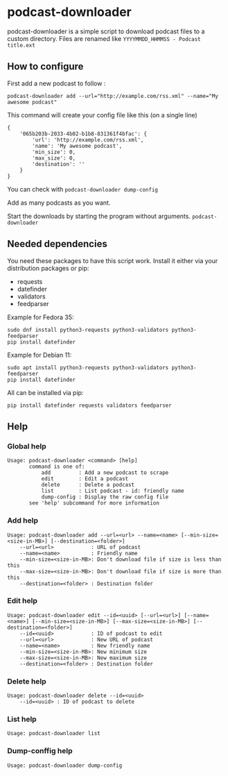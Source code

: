 # podcast-downloader

podcast-downloader is a simple script to download podcast files to a custom directory. Files are renamed like `YYYYMMDD_HHMMSS - Podcast title.ext`

## How to configure

First add a new podcast to follow :

    podcast-downloader add --url="http://example.com/rss.xml" --name="My awesome podcast"

This command will create your config file like this (on a single line)

    {
        '065b203b-2033-4b02-b1b8-831361f4bfac': {
            'url': 'http://example.com/rss.xml',
            'name': 'My awesome podcast',
            'min_size': 0,
            'max_size': 0,
            'destination': ''
        }
    }

You can check with `podcast-downloader dump-config`

Add as many podcasts as you want.

Start the downloads by starting the program without arguments. `podcast-downloader`

## Needed dependencies

You need these packages to have this script work. Install it either via your distribution packages or pip:

- requests
- datefinder
- validators
- feedparser

Example for Fedora 35:

    sudo dnf install python3-requests python3-validators python3-feedparser
    pip install datefinder

Example for Debian 11:

    sudo apt install python3-requests python3-validators python3-feedparser
    pip install datefinder

All can be installed via pip:

    pip install datefinder requests validators feedparser

## Help

### Global help

    Usage: podcast-downloader <command> [help]
           command is one of:
               add         : Add a new podcast to scrape
               edit        : Edit a podcast
               delete      : Delete a podcast
               list        : List podcast - id: friendly name
               dump-config : Display the raw config file
           see 'help' subcommand for more information

### Add help

    Usage: podcast-downloader add --url=<url> --name=<name> [--min-size=<size-in-MB>] [--destination=<folder>]
        --url=<url>            : URL of podcast
        --name=<name>          : Friendly name
        --min-size=<size-in-MB>: Don't download file if size is less than this
        --max-size=<size-in-MB>: Don't download file if size is more than this
        --destination=<folder> : Destination folder

### Edit help

    Usage: podcast-downloader edit --id=<uuid> [--url=<url>] [--name=<name>] [--min-size=<size-in-MB>] [--max-size=<size-in-MB>] [--destination=<folder>]
        --id=<uuid>            : ID of podcast to edit
        --url=<url>            : New URL of podcast
        --name=<name>          : New friendly name
        --min-size=<size-in-MB>: New minimum size
        --max-size=<size-in-MB>: New maximum size
        --destination=<folder> : Destination folder

### Delete help

    Usage: podcast-downloader delete --id=<uuid>
        --id=<uuid> : ID of podcast to delete

### List help

    Usage: podcast-downloader list

### Dump-conffig help

    Usage: podcast-downloader dump-config
